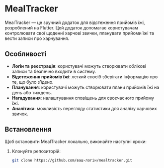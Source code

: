 # MealTracker

MealTracker — це зручний додаток для відстеження прийомів їжі, розроблений на Flutter. Цей додаток допомагає користувачам контролювати свої щоденні харчові звички, планувати прийоми їжі та вести записи про харчування.

## Особливості
- **Логін та реєстрація**: користувачі можуть створювати облікові записи та безпечно входити в систему.
- **Відстеження прийомів їжі**: легкий спосіб зберігати інформацію про те, що було з’їдено.
- **Планування**: користувачі можуть створювати плани прийомів їжі на день або тиждень.
- **Нагадування**: налаштування сповіщень для своєчасного прийому їжі.
- **Аналітика**: можливість перегляду статистики для аналізу харчових звичок.

## Встановлення
Щоб встановити MealTracker локально, виконайте наступні кроки:
1. Клонуйте репозиторій:
   ```bash
   git clone https://github.com/ваш-логін/mealtracker.git
